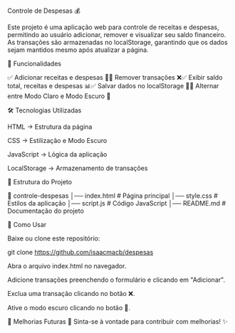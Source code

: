 Controle de Despesas 💰

Este projeto é uma aplicação web para controle de receitas e despesas, permitindo ao usuário adicionar, remover e visualizar seu saldo financeiro. As transações são armazenadas no localStorage, garantindo que os dados sejam mantidos mesmo após atualizar a página.

📌 Funcionalidades

✅ Adicionar receitas e despesas 📝✅ Remover transações ❌✅ Exibir saldo total, receitas e despesas 📊✅ Salvar dados no localStorage 💾✅ Alternar entre Modo Claro e Modo Escuro 🌙

🛠️ Tecnologias Utilizadas

HTML → Estrutura da página

CSS → Estilização e Modo Escuro

JavaScript → Lógica da aplicação

LocalStorage → Armazenamento de transações

📂 Estrutura do Projeto

📁 controle-despesas
│── index.html       # Página principal
│── style.css        # Estilos da aplicação
│── script.js        # Código JavaScript
│── README.md        # Documentação do projeto

🚀 Como Usar

Baixe ou clone este repositório:

git clone https://github.com/isaacmacb/despesas

Abra o arquivo index.html no navegador.

Adicione transações preenchendo o formulário e clicando em "Adicionar".

Exclua uma transação clicando no botão ❌.

Ative o modo escuro clicando no botão 🌙.

🔧 Melhorias Futuras
📌 Sinta-se à vontade para contribuir com melhorias! ✨